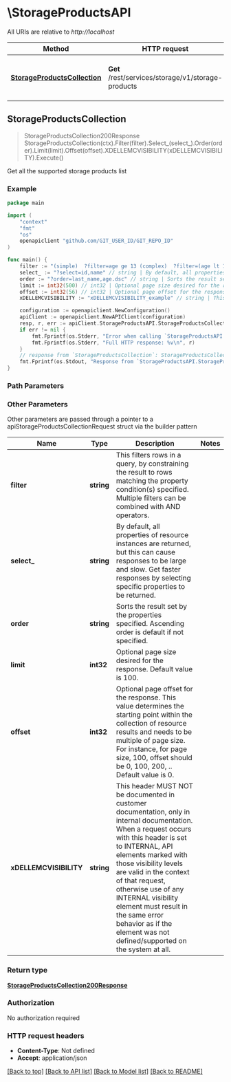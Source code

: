 # \StorageProductsAPI

All URIs are relative to *http://localhost*

Method | HTTP request | Description
------------- | ------------- | -------------
[**StorageProductsCollection**](StorageProductsAPI.md#StorageProductsCollection) | **Get** /rest/services/storage/v1/storage-products | Get all the supported storage products list



## StorageProductsCollection

> StorageProductsCollection200Response StorageProductsCollection(ctx).Filter(filter).Select_(select_).Order(order).Limit(limit).Offset(offset).XDELLEMCVISIBILITY(xDELLEMCVISIBILITY).Execute()

Get all the supported storage products list



### Example

```go
package main

import (
	"context"
	"fmt"
	"os"
	openapiclient "github.com/GIT_USER_ID/GIT_REPO_ID"
)

func main() {
	filter := "(simple)  ?filter=age ge 13 (complex)  ?filter=(age lt 18) or (name like "foo")" // string | This filters rows in a query, by constraining the result to rows matching the property condition(s) specified. Multiple filters  can be combined with AND operators. (optional)
	select_ := "?select=id,name" // string | By default, all properties of resource instances are returned,  but this can cause responses to be large and slow. Get faster  responses by selecting specific properties to be returned. (optional)
	order := "?order=last_name,age.dsc" // string | Sorts the result set by the properties specified. Ascending order is default if not specified. (optional)
	limit := int32(500) // int32 | Optional page size desired for the response. Default value is 100. (optional)
	offset := int32(56) // int32 | Optional page offset for the response. This value determines the starting point within the collection of resource results and needs to be multiple of page size. For instance, for page size, 100, offset should be 0, 100, 200, .. Default value is 0. (optional)
	xDELLEMCVISIBILITY := "xDELLEMCVISIBILITY_example" // string | This header MUST NOT be documented in customer documentation, only in internal documentation. When a request occurs with this header is set to INTERNAL, API elements marked with those visibility levels are valid in the context of that request, otherwise use of any INTERNAL visibility element must result in the same error behavior as if the element was not defined/supported on the system at all. (optional)

	configuration := openapiclient.NewConfiguration()
	apiClient := openapiclient.NewAPIClient(configuration)
	resp, r, err := apiClient.StorageProductsAPI.StorageProductsCollection(context.Background()).Filter(filter).Select_(select_).Order(order).Limit(limit).Offset(offset).XDELLEMCVISIBILITY(xDELLEMCVISIBILITY).Execute()
	if err != nil {
		fmt.Fprintf(os.Stderr, "Error when calling `StorageProductsAPI.StorageProductsCollection``: %v\n", err)
		fmt.Fprintf(os.Stderr, "Full HTTP response: %v\n", r)
	}
	// response from `StorageProductsCollection`: StorageProductsCollection200Response
	fmt.Fprintf(os.Stdout, "Response from `StorageProductsAPI.StorageProductsCollection`: %v\n", resp)
}
```

### Path Parameters



### Other Parameters

Other parameters are passed through a pointer to a apiStorageProductsCollectionRequest struct via the builder pattern


Name | Type | Description  | Notes
------------- | ------------- | ------------- | -------------
 **filter** | **string** | This filters rows in a query, by constraining the result to rows matching the property condition(s) specified. Multiple filters  can be combined with AND operators. | 
 **select_** | **string** | By default, all properties of resource instances are returned,  but this can cause responses to be large and slow. Get faster  responses by selecting specific properties to be returned. | 
 **order** | **string** | Sorts the result set by the properties specified. Ascending order is default if not specified. | 
 **limit** | **int32** | Optional page size desired for the response. Default value is 100. | 
 **offset** | **int32** | Optional page offset for the response. This value determines the starting point within the collection of resource results and needs to be multiple of page size. For instance, for page size, 100, offset should be 0, 100, 200, .. Default value is 0. | 
 **xDELLEMCVISIBILITY** | **string** | This header MUST NOT be documented in customer documentation, only in internal documentation. When a request occurs with this header is set to INTERNAL, API elements marked with those visibility levels are valid in the context of that request, otherwise use of any INTERNAL visibility element must result in the same error behavior as if the element was not defined/supported on the system at all. | 

### Return type

[**StorageProductsCollection200Response**](StorageProductsCollection200Response.md)

### Authorization

No authorization required

### HTTP request headers

- **Content-Type**: Not defined
- **Accept**: application/json

[[Back to top]](#) [[Back to API list]](../README.md#documentation-for-api-endpoints)
[[Back to Model list]](../README.md#documentation-for-models)
[[Back to README]](../README.md)

